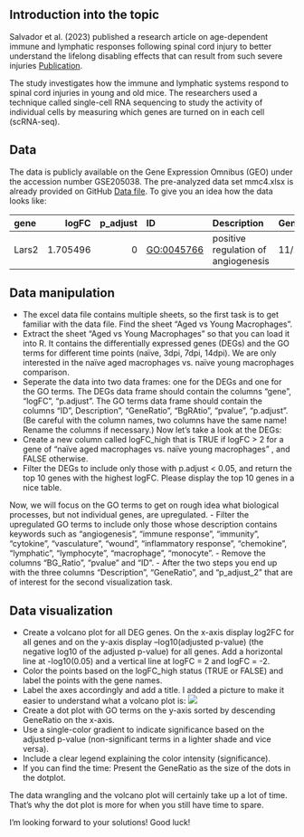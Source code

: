 ## Introduction into the topic

Salvador et al. (2023) published a research article on age-dependent
immune and lymphatic responses following spinal cord injury to better
understand the lifelong disabling effects that can result from such
severe injuries
[Publication](https://www.cell.com/neuron/fulltext/S0896-6273(23)00296-9?_returnURL=https%3A%2F%2Flinkinghub.elsevier.com%2Fretrieve%2Fpii%2FS0896627323002969%3Fshowall%3Dtrue#mmc2).

The study investigates how the immune and lymphatic systems respond to
spinal cord injuries in young and old mice. The researchers used a
technique called single-cell RNA sequencing to study the activity of
individual cells by measuring which genes are turned on in each cell
(scRNA-seq).

## Data

The data is publicly available on the Gene Expression Omnibus (GEO)
under the accession number GSE205038. The pre-analyzed data set
mmc4.xlsx is already provided on GitHub [Data
file](https://github.com/Dr-Eberle-Zentrum/Data-projects-with-R-and-GitHub/blob/4e680979e0d3a5a57912ffd151ef1e9acca38c20/Projects/lizzola/mmc4.xlsx).
To give you an idea how the data looks like:

<table style="width:100%;">
<colgroup>
<col style="width: 5%" />
<col style="width: 8%" />
<col style="width: 8%" />
<col style="width: 10%" />
<col style="width: 33%" />
<col style="width: 9%" />
<col style="width: 9%" />
<col style="width: 6%" />
<col style="width: 10%" />
</colgroup>
<thead>
<tr class="header">
<th style="text-align: left;">gene</th>
<th style="text-align: right;">logFC</th>
<th style="text-align: right;">p_adjust</th>
<th style="text-align: left;">ID</th>
<th style="text-align: left;">Description</th>
<th style="text-align: left;">GeneRatio</th>
<th style="text-align: left;">BgRatio</th>
<th style="text-align: right;">pvalue</th>
<th style="text-align: right;">p_adjust_2</th>
</tr>
</thead>
<tbody>
<tr class="odd">
<td style="text-align: left;">Lars2</td>
<td style="text-align: right;">1.705496</td>
<td style="text-align: right;">0</td>
<td style="text-align: left;"><a href="GO:0045766"
class="uri">GO:0045766</a></td>
<td style="text-align: left;">positive regulation of angiogenesis</td>
<td style="text-align: left;">11/109</td>
<td style="text-align: left;">188/23328</td>
<td style="text-align: right;">0</td>
<td style="text-align: right;">3.2e-06</td>
</tr>
</tbody>
</table>

## Data manipulation

-   The excel data file contains multiple sheets, so the first task is
    to get familiar with the data file. Find the sheet “Aged vs Young
    Macrophages”.
-   Extract the sheet “Aged vs Young Macrophages” so that you can load
    it into R. It contains the differentially expressed genes (DEGs) and
    the GO terms for different time points (naïve, 3dpi, 7dpi, 14dpi).
    We are only interested in the naïve aged macrophages vs. naïve young
    macrophages comparison.
-   Seperate the data into two data frames: one for the DEGs and one for
    the GO terms. The DEGs data frame should contain the columns “gene”,
    “logFC”, “p.adjust”. The GO terms data frame should contain the
    columns “ID”, Description”, “GeneRatio”, “BgRAtio”, “pvalue”,
    “p.adjust”. (Be careful with the column names, two columns have the
    same name! Rename the columns if necessary.) Now let’s take a look
    at the DEGs:
-   Create a new column called logFC\_high that is TRUE if logFC &gt; 2
    for a gene of “naïve aged macrophages vs. naïve young macrophages” ,
    and FALSE otherwise.
-   Filter the DEGs to include only those with p.adjust &lt; 0.05, and
    return the top 10 genes with the highest logFC. Please display the
    top 10 genes in a nice table.

Now, we will focus on the GO terms to get on rough idea what biological
processes, but not individual genes, are upregulated. - Filter the
upregulated GO terms to include only those whose description contains
keywords such as “angiogenesis”, “immune response”, “immunity”,
“cytokine”, “vasculature”, “wound”, “inflammatory response”,
“chemokine”, “lymphatic”, “lymphocyte”, “macrophage”, “monocyte”. -
Remove the columns “BG\_Ratio”, “pvalue” and “ID”. - After the two steps
you end up with the three columns “Description”, “GeneRatio”, and
“p\_adjust\_2” that are of interest for the second visualization task.

## Data visualization

-   Create a volcano plot for all DEG genes. On the x-axis display
    log2FC for all genes and on the y-axis display –log10(adjusted
    p-value) (the negative log10 of the adjusted p-value) for all genes.
    Add a horizontal line at -log10(0.05) and a vertical line at logFC =
    2 and logFC = -2.
-   Color the points based on the logFC\_high status (TRUE or FALSE) and
    label the points with the gene names.
-   Label the axes accordingly and add a title. I added a picture to
    make it easier to understand what a volcano plot is:
    ![](https://www.bioinformatics.com.cn/static/img/onlineplots_img/086_basic_3_color_volcano_plot.png)
-   Create a dot plot with GO terms on the y-axis sorted by descending
    GeneRatio on the x-axis.
-   Use a single-color gradient to indicate significance based on the
    adjusted p-value (non-significant terms in a lighter shade and vice
    versa).
-   Include a clear legend explaining the color intensity
    (significance).
-   If you can find the time: Present the GeneRatio as the size of the
    dots in the dotplot.

The data wrangling and the volcano plot will certainly take up a lot of
time. That’s why the dot plot is more for when you still have time to
spare.

I’m looking forward to your solutions! Good luck!
